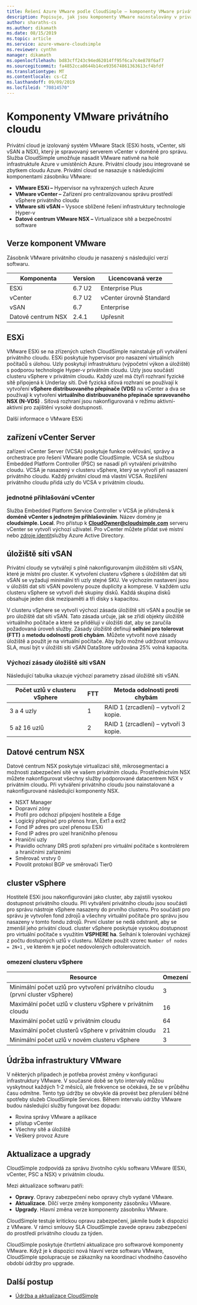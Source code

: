 ```yaml
---
title: Řešení Azure VMware podle CloudSimple – komponenty VMware privátního cloudu
description: Popisuje, jak jsou komponenty VMware nainstalovány v privátním cloudu.
author: sharaths-cs
ms.author: dikamath
ms.date: 08/15/2019
ms.topic: article
ms.service: azure-vmware-cloudsimple
ms.reviewer: cynthn
manager: dikamath
ms.openlocfilehash: bd83cff243c94ed62014ff95f6ca7c4e878f6af7
ms.sourcegitcommit: fa4852cca8644b14ce935674861363613cf4bfdf
ms.translationtype: MT
ms.contentlocale: cs-CZ
ms.lasthandoff: 09/09/2019
ms.locfileid: "70814570"
---
```

# <a name="private-cloud-vmware-components"></a>Komponenty VMware privátního cloudu

Privátní cloud je izolovaný systém VMware Stack (ESXi hosts, vCenter, síti vSAN a NSX), který je spravovaný serverem vCenter v doméně pro správu.  Služba CloudSimple umožňuje nasadit VMware nativně na holé infrastruktuře Azure v umístěních Azure.  Privátní cloudy jsou integrované se zbytkem cloudu Azure.  Privátní cloud se nasazuje s následujícími komponentami zásobníku VMware:

* **VMware ESXi –** Hypervisor na vyhrazených uzlech Azure
* **VMware vCenter –** Zařízení pro centralizovanou správu prostředí vSphere privátního cloudu
* **VMware síti vSAN –** Vysoce sblížené řešení infrastruktury technologie Hyper-v
* **Datové centrum VMware NSX –** Virtualizace sítě a bezpečnostní software  

## <a name="vmware-component-versions"></a>Verze komponent VMware

Zásobník VMware privátního cloudu je nasazený s následující verzí softwaru.

| Komponenta | Version | Licencovaná verze |
|-----------|---------|------------------|
| ESXi | 6.7 U2 | Enterprise Plus |
| vCenter | 6.7 U2 | vCenter úrovně Standard |
| vSAN | 6.7 | Enterprise |
| Datové centrum NSX | 2.4.1 | Upřesnit |

## <a name="esxi"></a>ESXi

VMware ESXi se na zřízených uzlech CloudSimple nainstaluje při vytváření privátního cloudu.  ESXi poskytuje hypervisor pro nasazení virtuálních počítačů s úlohou.  Uzly poskytují infrastrukturu (výpočetní výkon a úložiště) s podporou technologie Hyper-v privátním cloudu.  Uzly jsou součástí clusteru vSphere v privátním cloudu.  Každý uzel má čtyři rozhraní fyzické sítě připojená k Underlay síti.  Dvě fyzická síťová rozhraní se používají k vytvoření **vSphere distribuovaného přepínače (VDS)** na vCenter a dva se používají k vytvoření **virtuálního distribuovaného přepínače spravovaného NSX (N-VDS)** .  Síťová rozhraní jsou nakonfigurovaná v režimu aktivní-aktivní pro zajištění vysoké dostupnosti.

Další informace o VMware ESXi

## <a name="vcenter-server-appliance"></a>zařízení vCenter Server

zařízení vCenter Server (VCSA) poskytuje funkce ověřování, správy a orchestrace pro řešení VMware podle CloudSimple. VCSA se službou Embedded Platform Controller (PSC) se nasadí při vytváření privátního cloudu.  VCSA je nasazený v clusteru vSphere, který se vytvoří při nasazení privátního cloudu.  Každý privátní cloud má vlastní VCSA.  Rozšíření privátního cloudu přidá uzly do VCSA v privátním cloudu.

### <a name="vcenter-single-sign-on"></a>jednotné přihlašování vCenter

Služba Embedded Platform Service Controller v VCSA je přidružená k **doméně vCenter s jednotným přihlašováním**.  Název domény je **cloudsimple. Local**.  Pro přístup k **CloudOwner@cloudsimple.com** serveru vCenter se vytvoří výchozí uživatel.  Pro vCenter můžete přidat své místní nebo [zdroje identit](set-vcenter-identity.md)služby Azure Active Directory.

## <a name="vsan-storage"></a>úložiště síti vSAN

Privátní cloudy se vytvářejí s plně nakonfigurovaným úložištěm síti vSAN, které je místní pro cluster.  K vytvoření clusteru vSphere s úložištěm dat síti vSAN se vyžadují minimální tři uzly stejné SKU.  Ve výchozím nastavení jsou v úložišti dat síti vSAN povoleny pouze duplicity a komprese.  V každém uzlu clusteru vSphere se vytvoří dvě skupiny disků. Každá skupina disků obsahuje jeden disk mezipaměti a tři disky s kapacitou.

V clusteru vSphere se vytvoří výchozí zásada úložiště síti vSAN a použije se pro úložiště dat síti vSAN.  Tato zásada určuje, jak se zřídí objekty úložiště virtuálního počítače a které se přidělují v úložišti dat, aby se zaručila požadovaná úroveň služby.  Zásady úložiště definují **selhání pro tolerovat (FTT)** a **metodu odolnosti proti chybám**.  Můžete vytvořit nové zásady úložiště a použít je na virtuální počítače. Aby bylo možné udržovat smlouvu SLA, musí být v úložišti síti vSAN DataStore udržována 25% volná kapacita.  

### <a name="default-vsan-storage-policy"></a>Výchozí zásady úložiště síti vSAN

Následující tabulka ukazuje výchozí parametry zásad úložiště síti vSAN.

| Počet uzlů v clusteru vSphere | FTT | Metoda odolnosti proti chybám |
|------------------------------------|-----|--------------------------|
| 3 a 4 uzly | 1 | RAID 1 (zrcadlení) – vytvoří 2 kopie. |
| 5 až 16 uzlů | 2 | RAID 1 (zrcadlení) – vytvoří 3 kopie. |

## <a name="nsx-data-center"></a>Datové centrum NSX

Datové centrum NSX poskytuje virtualizaci sítě, mikrosegmentaci a možnosti zabezpečení sítě ve vašem privátním cloudu.  Prostřednictvím NSX můžete nakonfigurovat všechny služby podporované datacentrem NSX v privátním cloudu.  Při vytváření privátního cloudu jsou nainstalované a nakonfigurované následující komponenty NSX.

* NSXT Manager
* Dopravní zóny
* Profil pro odchozí připojení hostitele a Edge
* Logický přepínač pro přenos hran, Ext1 a ext2
* Fond IP adres pro uzel přenosu ESXi
* Fond IP adres pro uzel hraničního přenosu
* Hraniční uzly
* Pravidlo ochrany DRS proti spřažení pro virtuální počítače s kontrolérem a hraničními zařízeními
* Směrovač vrstvy 0
* Povolit protokol BGP ve směrovači Tier0

## <a name="vsphere-cluster"></a>cluster vSphere

Hostitelé ESXi jsou nakonfigurováni jako cluster, aby zajistili vysokou dostupnost privátního cloudu.  Při vytváření privátního cloudu jsou součásti pro správu nástroje vSphere nasazeny do prvního clusteru.  Pro součásti pro správu je vytvořen fond zdrojů a všechny virtuální počítače pro správu jsou nasazeny v tomto fondu zdrojů. První cluster se nedá odstranit, aby se zmenšil jeho privátní cloud.  cluster vSphere poskytuje vysokou dostupnost pro virtuální počítače s využitím **VSPHERE ha**.  Selhání k tolerování vycházejí z počtu dostupných uzlů v clusteru.  Můžete použít vzorec ```Number of nodes = 2N+1``` , ve kterém ```N``` je počet nedovolených odtolerovatcích.

### <a name="vsphere-cluster-limits"></a>omezení clusteru vSphere

| Resource | Omezení |
|----------|-------|
| Minimální počet uzlů pro vytvoření privátního cloudu (první cluster vSphere) | 3 |
| Maximální počet uzlů v clusteru vSphere v privátním cloudu | 16 |
| Maximální počet uzlů v privátním cloudu | 64 |
| Maximální počet clusterů vSphere v privátním cloudu | 21 |
| Minimální počet uzlů v novém clusteru vSphere | 3 |

## <a name="vmware-infrastructure-maintenance"></a>Údržba infrastruktury VMware

V některých případech je potřeba provést změny v konfiguraci infrastruktury VMware. V současné době se tyto intervaly můžou vyskytnout každých 1-2 měsíců, ale frekvence se očekává, že se v průběhu času odmítne. Tento typ údržby se obvykle dá provést bez přerušení běžné spotřeby služeb CloudSimple Services. Během intervalu údržby VMware budou následující služby fungovat bez dopadu:

* Rovina správy VMware a aplikace
* přístup vCenter
* Všechny sítě a úložiště
* Veškerý provoz Azure

## <a name="updates-and-upgrades"></a>Aktualizace a upgrady

CloudSimple zodpovídá za správu životního cyklu softwaru VMware (ESXi, vCenter, PSC a NSX) v privátním cloudu.

Mezi aktualizace softwaru patří:

* **Opravy**. Opravy zabezpečení nebo opravy chyb vydané VMware.
* **Aktualizace**. Dílčí verze změny komponenty zásobníku VMware.
* **Upgrady**. Hlavní změna verze komponenty zásobníku VMware.

CloudSimple testuje kritickou opravu zabezpečení, jakmile bude k dispozici z VMware. V rámci smlouvy SLA CloudSimple zavede opravu zabezpečení do prostředí privátního cloudu za týden.

CloudSimple poskytuje čtvrtletní aktualizace pro softwarové komponenty VMware. Když je k dispozici nová hlavní verze softwaru VMware, CloudSimple spolupracuje se zákazníky na koordinaci vhodného časového období údržby pro upgrade.  

## <a name="next-steps"></a>Další postup

* [Údržba a aktualizace CloudSimple](cloudsimple-maintenance-updates.md)
